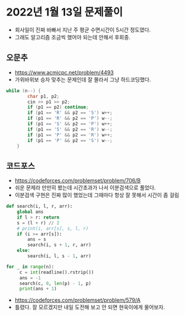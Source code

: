 # 2022년 1월 13일 문제풀이

- 회사일이 진짜 바빠서 지난 주 평균 수면시간이 5시간 정도였다.
- 그래도 알고리즘 조금씩 했어야 되는데 안해서 후회중.

## 오문추

- <https://www.acmicpc.net/problem/4493>
- 가위바위보 승자 맞추는 문제인데 잘 몰라서 그냥 하드코딩했다.

```cpp
while (n--) {
        char p1, p2;
        cin >> p1 >> p2;        
        if (p1 == p2) continue;
        if (p1 == 'R' && p2 == 'S') w++;
        if (p1 == 'R' && p2 == 'P') w--;
        if (p1 == 'S' && p2 == 'P') w++;
        if (p1 == 'S' && p2 == 'R') w--;
        if (p1 == 'P' && p2 == 'R') w++;
        if (p1 == 'P' && p2 == 'S') w--;
    }    
```

## 코드포스

- <https://codeforces.com/problemset/problem/706/B>
- 쉬운 문제라 만만히 봤는데 시간초과가 나서 이분검색으로 풀었다.
- 이분검색 구현은 진짜 많이 했었는데 그때마다 항상 잘 못해서 시간이 좀 걸림

```python
def search(i, l, r, arr):  
    global ans  
    if l > r: return
    s = (l + r) // 2
    # print(i, arr[s], s, l, r)
    if (i >= arr[s]):
        ans = s
        search(i, s + 1, r, arr)
    else:
        search(i, l, s - 1, arr)

for _ in range(n):    
     c = int(readline().rstrip())
     ans = -1
     search(c, 0, len(p) - 1, p)
     print(ans + 1)     

```

- <https://codeforces.com/problemset/problem/579/A>
- 틀렸다. 잘 모르겠지만 내일 도전해 보고 안 되면 현욱이에게 물어보자.
